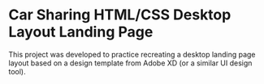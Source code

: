 # Car Sharing HTML/CSS Desktop Layout Landing Page

This project was developed to practice recreating a desktop landing page layout based on a design template from Adobe XD (or a similar UI design tool).